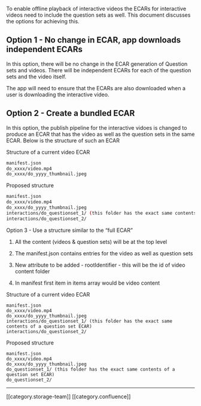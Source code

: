 To enable offline playback of interactive videos the ECARs for interactive videos need to include the question sets as well. This document discusses the options for achieving this. 


## Option 1 - No change in ECAR, app downloads independent ECARs
In this option, there will be no change in the ECAR generation of Question sets and videos. There will be independent ECARs for each of the question sets and the video itself. 

The app will need to ensure that the ECARs are also downloaded when a user is downloading the interactive video.




## Option 2 - Create a bundled ECAR
In this option, the publish pipeline for the interactive vidoes is changed to produce an ECAR that has the video as well as the question sets in the same ECAR. Below is the structure of such an ECAR

Structure of a current video ECAR


```bash
manifest.json
do_xxxx/video.mp4
do_xxxx/do_yyyy_thumbnail.jpeg
```


Proposed structure


```bash
manifest.json
do_xxxx/video.mp4
do_xxxx/do_yyyy_thumbnail.jpeg
interactions/do_questionset_1/ (this folder has the exact same contents of a question set ECAR)
interactions/do_questionset_2/
```


Option 3 - Use a structure similar to the “full ECAR”
1. All the content (videos & question sets) will be at the top level


1. The manifest.json contains entries for the video as well as question sets


1. New attribute to be added - rootIdentifier - this will be the id of video content folder


1. In manifest first item in items array would be video content





Structure of a current video ECAR


```
manifest.json
do_xxxx/video.mp4
do_xxxx/do_yyyy_thumbnail.jpeg
interactions/do_questionset_1/ (this folder has the exact same contents of a question set ECAR)
interactions/do_questionset_2/
```


Proposed structure


```
manifest.json
do_xxxx/video.mp4
do_xxxx/do_yyyy_thumbnail.jpeg
do_questionset_1/ (this folder has the exact same contents of a question set ECAR)
do_questionset_2/
```


*****

[[category.storage-team]] 
[[category.confluence]] 
